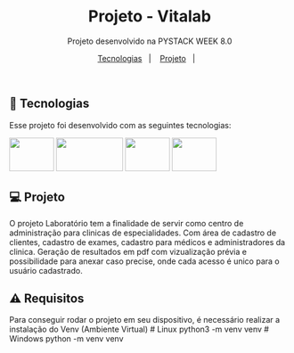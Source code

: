 <h1 align="center"> Projeto - Vitalab </h1>

<p align="center">
Projeto desenvolvido na PYSTACK WEEK 8.0<br/>
</p>

<p align="center">
  <a href="#-tecnologias">Tecnologias</a>&nbsp;&nbsp;&nbsp;|&nbsp;&nbsp;&nbsp;
  <a href="#-projeto">Projeto</a>&nbsp;&nbsp;&nbsp;|&nbsp;&nbsp;&nbsp;

</p>

<br>

## 🚀 Tecnologias

Esse projeto foi desenvolvido com as seguintes tecnologias:

<img src="https://cdn.jsdelivr.net/gh/devicons/devicon/icons/python/python-original.svg" height="60" width="80" />
<img src="https://cdn.jsdelivr.net/gh/devicons/devicon/icons/django/django-plain-wordmark.svg" height="60" width="120" />
<img src="https://cdn.jsdelivr.net/gh/devicons/devicon/icons/html5/html5-original.svg" height="60" width="80" />
<img src="https://cdn.jsdelivr.net/gh/devicons/devicon/icons/css3/css3-original.svg" height="60" width="80" />


## 💻 Projeto

O projeto Laboratório tem a finalidade de servir como centro de administração para clinicas de especialidades.
Com área de cadastro de clientes, cadastro de exames, cadastro para médicos e administradores da clinica.
Geração de resultados em pdf com vizualização prévia e possibilidade para anexar caso precise, onde cada acesso é unico para o usuário cadastrado.

## ⚠️ Requisitos

Para conseguir rodar o projeto em seu dispositivo, é necessário realizar a instalação do Venv (Ambiente Virtual)
	# Linux
		python3 -m venv venv
	# Windows
		python -m venv venv


